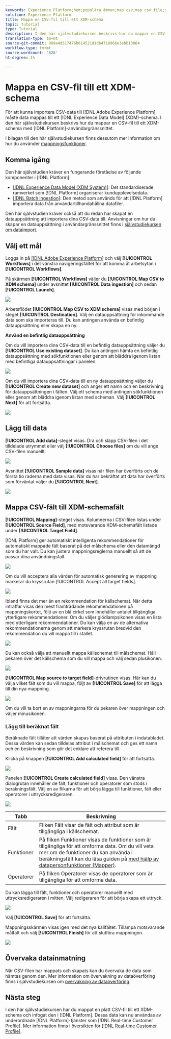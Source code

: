 ```yaml
---
keywords: Experience Platform;hem;populära ämnen;map csv;map csv file;map csv file to xdm;map csv to xdm;ui guide;
solution: Experience Platform
title: Mappa en CSV-fil till ett XDM-schema
topic: tutorial
type: Tutorial
description: I den här självstudiekursen beskrivs hur du mappar en CSV-fil till ett XDM-schema med Adobe Experience Platform användargränssnitt.
translation-type: tm+mt
source-git-commit: 089a4d517476b614521d1db4718966e3ebb13064
workflow-type: tm+mt
source-wordcount: '828'
ht-degree: 1%

---
```



# Mappa en CSV-fil till ett XDM-schema

För att kunna importera CSV-data till [!DNL Adobe Experience Platform] måste data mappas till ett [!DNL Experience Data Model] (XDM)-schema. I den här självstudiekursen beskrivs hur du mappar en CSV-fil till ett XDM-schema med [!DNL Platform]-användargränssnittet.

I bilagan till den här självstudiekursen finns dessutom mer information om hur du använder [mappningsfunktioner](#mapping-functions).

## Komma igång

Den här självstudien kräver en fungerande förståelse av följande komponenter i [!DNL Platform]:

- [[!DNL Experience Data Model (XDM System)]](../../xdm/home.md): Det standardiserade ramverket som  [!DNL Platform] organiserar kundupplevelsedata.
- [[!DNL Batch ingestion]](../batch-ingestion/overview.md): Den metod som används för att  [!DNL Platform] importera data från användartillhandahållna datafiler.

Den här självstudien kräver också att du redan har skapat en datauppsättning att importera dina CSV-data till. Anvisningar om hur du skapar en datauppsättning i användargränssnittet finns i [självstudiekursen om dataimport](./ingest-batch-data.md).

## Välj ett mål

Logga in på [[!DNL Adobe Experience Platform]](https://platform.adobe.com) och välj **[!UICONTROL Workflows]** i det vänstra navigeringsfältet för att komma åt arbetsytan i **[!UICONTROL Workflows]**.

På skärmen **[!UICONTROL Workflows]** väljer du **[!UICONTROL Map CSV to XDM schema]** under avsnittet **[!UICONTROL Data ingestion]** och sedan **[!UICONTROL Launch]**.

![](../images/tutorials/map-a-csv-file/workflows.png)

Arbetsflödet **[!UICONTROL Map CSV to XDM schema]** visas med början i steget **[!UICONTROL Destination]**. Välj en datauppsättning för inkommande data som ska importeras till. Du kan antingen använda en befintlig datauppsättning eller skapa en ny.

**Använd en befintlig datauppsättning**

Om du vill importera dina CSV-data till en befintlig datauppsättning väljer du **[!UICONTROL Use existing dataset]**. Du kan antingen hämta en befintlig datauppsättning med sökfunktionen eller genom att bläddra igenom listan med befintliga datauppsättningar i panelen.

![](../images/tutorials/map-a-csv-file/use-existing-dataset.png)

Om du vill importera dina CSV-data till en ny datauppsättning väljer du **[!UICONTROL Create new dataset]** och anger ett namn och en beskrivning för datauppsättningen i fälten. Välj ett schema med antingen sökfunktionen eller genom att bläddra igenom listan med scheman. Välj **[!UICONTROL Next]** för att fortsätta.

![](../images/tutorials/map-a-csv-file/create-new-dataset.png)

## Lägg till data

**[!UICONTROL Add data]**-steget visas. Dra och släpp CSV-filen i det tilldelade utrymmet eller välj **[!UICONTROL Choose files]** om du vill ange CSV-filen manuellt.

![](../images/tutorials/map-a-csv-file/add-data.png)

Avsnittet **[!UICONTROL Sample data]** visas när filen har överförts och de första tio raderna med data visas. När du har bekräftat att data har överförts som förväntat väljer du **[!UICONTROL Next]**.

![](../images/tutorials/map-a-csv-file/sample-data.png)

## Mappa CSV-fält till XDM-schemafält

**[!UICONTROL Mapping]**-steget visas. Kolumnerna i CSV-filen listas under **[!UICONTROL Source Field]**, med motsvarande XDM-schemafält listade under **[!UICONTROL Target Field]**.

[!DNL Platform] ger automatiskt intelligenta rekommendationer för automatiskt mappade fält baserat på det målschema eller den datamängd som du har valt. Du kan justera mappningsreglerna manuellt så att de passar dina användningsfall.

![](../images/tutorials/map-a-csv-file/mapping-with-suggestions.png)

Om du vill acceptera alla värden för automatisk generering av mappning markerar du kryssrutan [!UICONTROL Accept all target fields].

![](../images/tutorials/map-a-csv-file/filled-mapping-with-suggestions.png)

Ibland finns det mer än en rekommendation för källschemat. När detta inträffar visas den mest framträdande rekommendationen på mappningskortet, följt av en blå cirkel som innehåller antalet tillgängliga ytterligare rekommendationer. Om du väljer glödlampsikonen visas en lista med ytterligare rekommendationer. Du kan välja en av de alternativa rekommendationerna genom att markera kryssrutan bredvid den rekommendation du vill mappa till i stället.

![](../images/tutorials/map-a-csv-file/multiple-recommendations.png)

Du kan också välja att manuellt mappa källschemat till målschemat. Håll pekaren över det källschema som du vill mappa och välj sedan plusikonen.

![](../images/tutorials/map-a-csv-file/mapping-with-suggestions-and-buttons.png)

**[!UICONTROL Map source to target field]**-drivrutinen visas. Här kan du välja vilket fält som du vill mappa, följt av **[!UICONTROL Save]** för att lägga till din nya mappning.

![](../images/tutorials/map-a-csv-file/manual-mapping.png)

Om du vill ta bort en av mappningarna för du pekaren över mappningen och väljer minusikonen.

### Lägg till beräknat fält

Beräknade fält tillåter att värden skapas baserat på attributen i indatabladet. Dessa värden kan sedan tilldelas attribut i målschemat och ges ett namn och en beskrivning som gör det enklare att referera till.

Klicka på knappen **[!UICONTROL Add calculated field]** för att fortsätta.

![](../images/tutorials/map-a-csv-file/add-calculated-field.png)

Panelen **[!UICONTROL Create calculated field]** visas. Den vänstra dialogrutan innehåller de fält, funktioner och operatorer som stöds i beräkningsfält. Välj en av flikarna för att börja lägga till funktioner, fält eller operatorer i uttrycksredigeraren.

![](../images/tutorials/map-a-csv-file/create-calculated-fields.png)

| Tabb | Beskrivning |
| --------- | ----------- |
| Fält | Fliken Fält visar de fält och attribut som är tillgängliga i källschemat. |
| Funktioner | På fliken Funktioner visas de funktioner som är tillgängliga för att omforma data. Om du vill veta mer om de funktioner du kan använda i beräkningsfält kan du läsa guiden på [med hjälp av datapersonfunktioner (Mapper)](../../data-prep/functions.md). |
| Operatorer | På fliken Operatorer visas de operatorer som är tillgängliga för att omforma data. |

Du kan lägga till fält, funktioner och operatorer manuellt med uttrycksredigeraren i mitten. Välj redigeraren för att börja skapa ett uttryck.

![](../images/tutorials/map-a-csv-file/create-calculated-field.png)

Välj **[!UICONTROL Save]** för att fortsätta.

Mappningsskärmen visas igen med det nya källfältet. Tillämpa motsvarande målfält och välj **[!UICONTROL Finish]** för att slutföra mappningen.

![](../images/tutorials/map-a-csv-file/new-calculated-field.png)

## Övervaka datainmatning

När CSV-filen har mappats och skapats kan du övervaka de data som hämtas genom den. Mer information om övervakning av dataöverföring finns i självstudiekursen om [övervakning av dataöverföring](../../ingestion/quality/monitor-data-ingestion.md).

## Nästa steg

I den här självstudiekursen har du mappat en platt CSV-fil till ett XDM-schema och infogat den i [!DNL Platform]. Dessa data kan nu användas av underordnade [!DNL Platform]-tjänster som [!DNL Real-time Customer Profile]. Mer information finns i översikten för [[!DNL Real-time Customer Profile]](../../profile/home.md).
